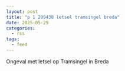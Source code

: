 ```yaml
---
layout: post
title: "p 1 209438 letsel tramsingel breda"
date: 2025-05-29
categories: 
  - rss
tags: 
  - feed
---
```


Ongeval met letsel op Tramsingel in Breda
